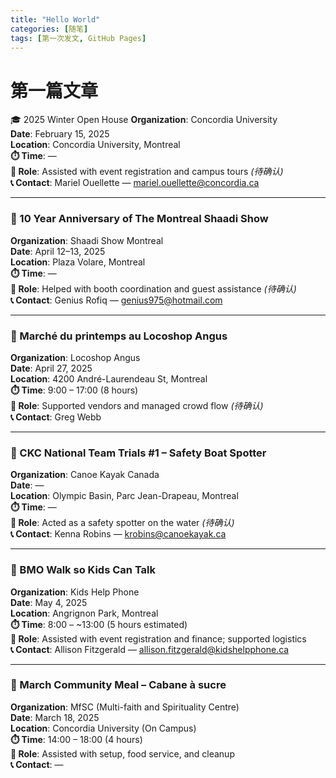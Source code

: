 ```yaml
---
title: "Hello World"
categories: [随笔]
tags: [第一次发文, GitHub Pages]
---
```

# 第一篇文章

🎓 2025 Winter Open House
**Organization**: Concordia University  
**Date**: February 15, 2025  
**Location**: Concordia University, Montreal  
**⏱️ Time**: —  
**🧩 Role**: Assisted with event registration and campus tours *(待确认)*  
**📞 Contact**: Mariel Ouellette — mariel.ouellette@concordia.ca  

---

### 💍 10 Year Anniversary of The Montreal Shaadi Show  
**Organization**: Shaadi Show Montreal  
**Date**: April 12–13, 2025  
**Location**: Plaza Volare, Montreal  
**⏱️ Time**: —  
**🧩 Role**: Helped with booth coordination and guest assistance *(待确认)*  
**📞 Contact**: Genius Rofiq — genius975@hotmail.com  

---

### 🌸 Marché du printemps au Locoshop Angus  
**Organization**: Locoshop Angus  
**Date**: April 27, 2025  
**Location**: 4200 André-Laurendeau St, Montreal  
**⏱️ Time**: 9:00 – 17:00 (8 hours)  
**🧩 Role**: Supported vendors and managed crowd flow *(待确认)*  
**📞 Contact**: Greg Webb  

---

### 🛶 CKC National Team Trials #1 – Safety Boat Spotter  
**Organization**: Canoe Kayak Canada  
**Date**: —  
**Location**: Olympic Basin, Parc Jean-Drapeau, Montreal  
**⏱️ Time**: —  
**🧩 Role**: Acted as a safety spotter on the water *(待确认)*  
**📞 Contact**: Kenna Robins — krobins@canoekayak.ca  

---

### 🚶 BMO Walk so Kids Can Talk  
**Organization**: Kids Help Phone  
**Date**: May 4, 2025  
**Location**: Angrignon Park, Montreal  
**⏱️ Time**: 8:00 – ~13:00 (5 hours estimated)  
**🧩 Role**: Assisted with event registration and finance; supported logistics  
**📞 Contact**: Allison Fitzgerald — allison.fitzgerald@kidshelpphone.ca  

---

### 🍁 March Community Meal – Cabane à sucre  
**Organization**: MfSC (Multi-faith and Spirituality Centre)  
**Date**: March 18, 2025  
**Location**: Concordia University (On Campus)  
**⏱️ Time**: 14:00 – 18:00 (4 hours)  
**🧩 Role**: Assisted with setup, food service, and cleanup  
**📞 Contact**: —  

